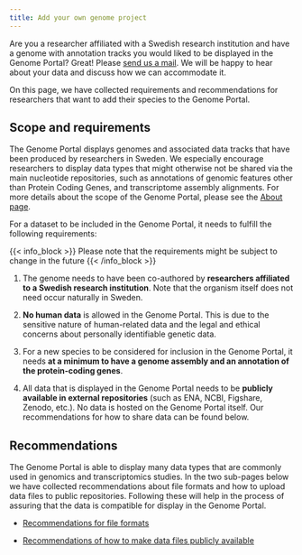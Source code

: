```yaml
---
title: Add your own genome project
---
```


Are you a researcher affiliated with a Swedish research institution and have a genome with annotation tracks you would liked to be displayed in the Genome Portal? Great! Please <a href="/contact" target="_blank">send us a mail</a>. We will be happy to hear about your data and discuss how we can accommodate it.

On this page, we have collected requirements and recommendations for researchers that want to add their species to the Genome Portal.

## Scope and requirements

The Genome Portal displays genomes and associated data tracks that have been produced by researchers in Sweden. We especially encourage researchers to display data types that might otherwise not be shared via the main nucleotide repositories, such as annotations of genomic features other than Protein Coding Genes, and transcriptome assembly alignments. For more details about the scope of the Genome Portal, please see the <a href="/about" target="_blank">About page</a>.

For a dataset to be included in the Genome Portal, it needs to fulfill the following requirements:

{{< info_block >}}
Please note that the requirements might be subject to change in the future
{{< /info_block >}}

1. The genome needs to have been co-authored by **researchers affiliated to a Swedish research institution**. Note that the organism itself does not need occur naturally in Sweden.

2. **No human data** is allowed in the Genome Portal. This is due to the sensitive nature of human-related data and the legal and ethical concerns about personally identifiable genetic data.

3. For a new species to be considered for inclusion in the Genome Portal, it needs **at a minimum to have a genome assembly and an annotation of the protein-coding genes**.

4. All data that is displayed in the Genome Portal needs to be **publicly available in external repositories** (such as ENA, NCBI, Figshare, Zenodo, etc.). No data is hosted on the Genome Portal itself. Our recommendations for how to share data can be found below.

## Recommendations

The Genome Portal is able to display many data types that are commonly used in genomics and transcriptomics studies. In the two sub-pages below we have collected recommendations about file formats and how to upload data files to public repositories. Following these will help in the process of assuring that the data is compatible for display in the Genome Portal.

* <a href="/add_genome/recommendations_for_file_formats">Recommendations for file formats</a>

* <a href="/add_genome/recommendations_for_making_data_public">Recommendations of how to make data files publicly available</a>
